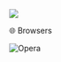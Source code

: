 <picture>
  <source
    srcset="https://github-readme-stats.vercel.app/api?username=ThiagoMattos19&show_icons=true&theme=dark"         
    username=anuraghazra&hide_progress=true&theme=dark)
    media="(prefers-color-scheme: dark)"
  />
  <source
    srcset="https://github-readme-stats.vercel.app/api?username=ThiagoMattos19&show_icons=true"
    media="(prefers-color-scheme: light), (prefers-color-scheme: no-preference)"
  />
  <img src="https://github-readme-stats.vercel.app/api?username=ThiagoMattos19&show_icons=true" />
</picture>




🌐 Browsers


![Opera](https://img.shields.io/badge/Opera-FF1B2D?style=for-the-badge&logo=Opera&logoColor=white)






